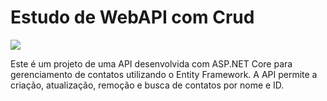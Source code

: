 # Estudo de WebAPI com Crud

<img src="https://bs-uploads.toptal.io/blackfish-uploads/components/blog_post_page/content/cover_image_file/cover_image/1298240/retina_1708x683_cover-asp-net-web-api-tutorial-c50d29ba46cb58d07cc69be13c078df8.png">

Este é um projeto de uma API desenvolvida com ASP.NET Core para gerenciamento de contatos utilizando o Entity Framework.
A API permite a criação, atualização, remoção e busca de contatos por nome e ID.
